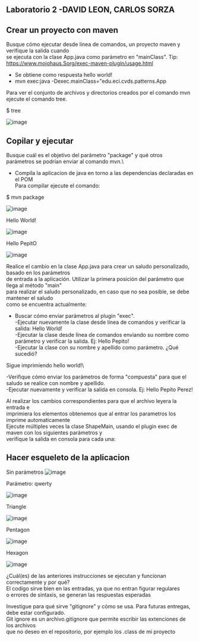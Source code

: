 ## Laboratorio 2 -DAVID LEON, CARLOS SORZA
## Crear un proyecto con maven

Busque cómo ejecutar desde línea de comandos, un proyecto maven y verifique la salida cuando\
se ejecuta con la clase App.java como parámetro en "mainClass".
Tip: https://www.mojohaus.Sorg/exec-maven-plugin/usage.html
- Se obtiene como respuesta hello world!
- mvn exec:java -Dexec.mainClass="edu.eci.cvds.patterns.App


Para ver el conjunto de archivos y directorios creados por el comando mvn ejecute el comando tree.

$ tree

![image](https://user-images.githubusercontent.com/78982514/152186996-b3df3045-4764-49f1-82a1-4474bb5ad7e0.png)

## Copilar y ejecutar

Busque cuál es el objetivo del parámetro "package" y qué otros\
parámetros se podrían enviar al comando mvn.\
- Compila la aplicacion de java en torno a las dependencias declaradas en el POM\
Para compilar ejecute el comando:

$ mvn package

![image](https://user-images.githubusercontent.com/78982514/152187291-7859d48f-2738-4845-aacf-059577ffa4f2.png)

Hello World!

![image](https://user-images.githubusercontent.com/78982514/152187470-3b0a8eb1-b6e6-4f2a-a2b4-160dd65138c7.png)

Hello PepitO

![image](https://user-images.githubusercontent.com/78982514/152187793-553e40b1-902e-4da9-aea9-4a8ab6306e2c.png)


Realice el cambio en la clase App.java para crear un saludo personalizado, basado en los parámetros\
de entrada a la aplicación. Utilizar la primera posición del parámetro que llega al método "main" \
para realizar el saludo personalizado, en caso que no sea posible, se debe mantener el saludo \
como se encuentra actualmente:

- Buscar cómo enviar parámetros al plugin "exec".\
-Ejecutar nuevamente la clase desde línea de comandos y verificar la salida: Hello World!\
-Ejecutar la clase desde línea de comandos enviando su nombre como parámetro y verificar la salida. Ej: Hello Pepito!\
-Ejecutar la clase con su nombre y apellido como parámetro. ¿Qué sucedió?

Sigue imprimiendo hello world!\

-Verifique cómo enviar los parámetros de forma "compuesta" para que el saludo se realice con nombre y apellido.\
-Ejecutar nuevamente y verificar la salida en consola. Ej: Hello Pepito Perez!

Al realizar los cambios correspondientes para que el archivo leyera la entrada e\
imprimiera los elementos obtenemos que al entrar los parametros los imprime automaticamente\
Ejecute múltiples veces la clase ShapeMain, usando el plugin exec de maven con los siguientes parámetros y \
verifique la salida en consola para cada una:



## Hacer esqueleto de la aplicacion 
Sin parámetros 
![image](https://user-images.githubusercontent.com/78982514/152190450-365d1781-5811-4b8d-96d8-9753d3b6ef3d.png)

Parámetro: qwerty

![image](https://user-images.githubusercontent.com/78982514/152190555-52971885-e597-4539-aba9-0f0358462fa7.png)

Triangle 

![image](https://user-images.githubusercontent.com/78982514/152190648-ce9b9e0e-c8f4-4a31-979e-0ec0fcec4ccf.png)

Pentagon

![image](https://user-images.githubusercontent.com/78982514/152190811-a1f145a6-242c-4c19-b475-5a6743a4185d.png)

Hexagon

![image](https://user-images.githubusercontent.com/78982514/152190868-3974ed0e-d19a-4ba8-b8f9-dd881c7bd3f9.png)

¿Cuál(es) de las anteriores instrucciones se ejecutan y funcionan correctamente y por qué?\
El codigo sirve bien en las entradas, ya que no entran figurar regulares\
o errores de sintaxis, se generan las respuestas esperadas

Investigue para qué sirve "gitignore" y cómo se usa. Para futuras entregas, debe estar configurado.\
Git ignore es un archivo.gitignore que permite escribir las extenciones de los archivos\
que no deseo en el repositorio, por ejemplo los .class de mi proyecto
